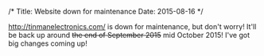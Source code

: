 /*
Title: Website down for maintenance
Date: 2015-08-16
*/

http://tinmanelectronics.com/ is down for maintenance, but don't worry! It'll be back up around <strike>the end of September 2015</strike> mid October 2015! I've got big changes coming up!
